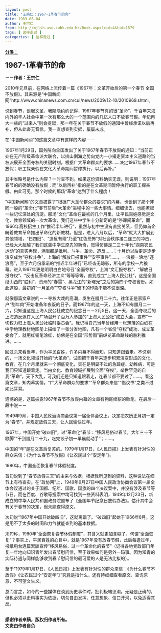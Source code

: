 ```yaml
---
layout: post
title: "王宗仁：1967-1革春节的命"
date: 1989-06-04
author: 王宗仁
from: http://mjlsh.usc.cuhk.edu.hk/Book.aspx?cid=4&tid=1579
tags: [ 这样走过 ]
categories: [ 这样走过 ]
---
```


<div style="margin: 15px 10px 10px 0px;">
 <div>
  <span id="ctl00_ContentPlaceHolder1_chapter1_SubjectLabel" style="font-weight:bold;text-decoration:underline;">
   分类：
  </span>
 </div>
 <p>
  <strong>
   <font size="5">
    1967-1革春节的命
   </font>
  </strong>
 </p>
 <p>
  <strong>
   －－作者：王宗仁
  </strong>
 </p>
 <p>
  2010年元旦前，在网络上流传着一篇《1967年：文革开始后的第一个春节 全国不放假》。其来源是“中国新闻网”http://www.chinanews.com.cn/cul/news/2009/12-10/2010969.shtml。
 </p>
 <p>
  说到春节，谈起文革，我隐隐约约记得，1967年春节真的很“革命”，千百年来海内外的华人社会中第一次有那么大的一个范围内的几忆人口不放春节假。年纪再大一些的“过来人”则会提起，那一年在关于春节不放假的通知中曾经承诺以后再补，但从此杳无音信。我一直想查到实据，屡屡未成。
 </p>
 <p>
  在“中国新闻网”的这篇文章中有这样的内容－－
 </p>
 <p>
  1967年1月29日，国务院向全国发出了关于1967年春节不放假的通知：“当前正处在无产阶级革命派大联合，以排山倒海之势向党内一小撮走资本主义道路的当权派展开全面夺权的关键时刻。根据广大革命群众的要求……决定1967年春节不放假；职工探亲假在文化大革命期间暂停执行，以后再补。”
 </p>
 <p>
  其中省略号是什么内容？一时查不到。如果这份资料确实无误，则说明：1967年春节的的确确没有放假；而“以后再补”指的是在文革期间暂停执行的职工探亲假。由此可见，那个时候的那场“革命”达到了什么程度！
 </p>
 <p>
  “中国新闻网”的文章披露了“根据广大革命群众的要求”的内幕，也谈到了那个非同一般的“革命化”春节前后“大革命”进程中的一些大事情。细细读去，也能撩起一些记忆深处的沉淀。那场“文化”革命在最初的几个月里，让平民百姓感觉是文化、教育领域的一次大革命，我们这些中学生十分新奇的是“停课闹革命”，而1966年高校招生工作“推迟半年进行”，虽然与初中生没有直接关系，但仍仰首企盼着教育革命推出革命化的新教材。但是，进入八月以后，“革命”就大大扩展到其他领域，“扫四旧”、“造反有理”乃至“红色恐怖”对社会秩序接二连三的冲击，已经大大超越了我们这些中学生原先的新奇，觉得仿佛是二三十年代“湖南农民运动”的真实再现，满眼都是批判、斗争、革命、造反……；十月份以后更是逐步演变成为“夺权斗争”，上海的“解放日报事件”“安亭事件”……，一浪接一浪地“逐浪高”，至于六月份承诺的“推迟半年进行”已经杳无踪影，所有的学校一片狼藉。进入1967年更是明明白白地号召“全面夺权”，上海“文汇报夺权”、“解放日报夺权”、“反击反革命经济主义”等等等等，直到成立“上海人民公社”，这是全国继山西的“胜利”、贵州的“春雷”、黑龙江的“新曙光”之后的第四个夺权省份。如此这般，最初的“一月革命”“夺权斗争”留下的印象不能不说很深。
 </p>
 <p>
  就像那篇文章说的－－夺权大戏的高潮，发生在腊月二十六。往年正是家家户户“割年肉”开始准备年夜饭的日子。而1967年的这一天，上海不知有腊月二十六，只知道这是上海人民公社成立的纪念日－－2月5日。这一天，全面夺权后的上海造反派在人民广场召开了百万人参加的“上海人民公社”成立大会，宣布“一切权力归上海人民公社临时委员会”。我记得自己当年曾经用一张薄薄的白纸在中学地理教材地图册上描绘了一张分省地图，凡有一个省份“夺权”成功、成立革委会了，就用红铅笔涂红，仿佛是在全国“形势图”前纵览革命路线的胜利推进。……
 </p>
 <p>
  回过头来看当年，作为平民百姓，许多内幕不得而知，只知道跟着走。不说别的，一场文化领域开始的“大革命”，试图把千百年来逐步积累演变形成的文化、教育，在几个月里就来一个彻底变化，实在是明显不过的急躁症、幼稚病，可是我们只知道跟着走。当由文化、教育领域扩展到全面“夺权”，举世罕见的自我“革命”，天下大乱，可我们还是只知道跟着走，连春节都不要过了……。看这篇文章，知内幕实情。“广大革命群众的要求”“革命群众来信”“倡议书”之类不过如此耳耳。
 </p>
 <p>
  遗憾的是，这篇披露1967年春节不放假内幕的文章有狗尾续貂的败笔。在最后一段中说－－
 </p>
 <p>
  1949年9月，中国人民政治协商会议第一届全体会议上，决定把农历正月初一定为“春节”，并规定放假三天，让人民愉快过年。
 </p>
 <p>
  1967年，中国开始“破四旧”，过“革命化”春节：“移风易俗过春节，大年三十不歇脚”“干到腊月二十九，吃完饺子初一早晨就动手”；……。
 </p>
 <p>
  中国的“年”是在文革后复苏的。1979年1月17日，《人民日报》上发表有针对性的群众来信：《为什么春节不放假》《让农民过个“安定年”》。
 </p>
 <p>
  1980年，中国全面恢复春节休假制度。
 </p>
 <p>
  首句说到了“春节放假三天”的由来与依据。根据我所见到的资料，这种说法在细节上有待查实。在“政协网”上，1949年9月27日中国人民政治协商会议第一届全体会议通过的关于国都、纪年、国歌、国旗的四个决议案中，并没有涉及春节等节日。而在百度、谷歌等搜索中均可找到一些资料表明，1949年12月23日，新成立的中华人民共和国政务院颁布了《全国年节纪念日放假办法》。估计其中会有关于春节的决定，但未能查得原文。
 </p>
 <p>
  次句说“1967年中国开始破四旧”，这就离谱了。“破四旧”起始于1966年8月。这是用不了太多的时间和力气就能查到的基本数据。
 </p>
 <p>
  末句称，1980年“全面恢复春节休假制度”，其含义就更加含糊了，何谓“全面恢复”？事实上，平民百姓的心目中，就是1967年没有放春节假，此后每逢过年，报纸电台连篇累牍宣传“移风易俗，过一个革命化的春节”（记得各地党政部门年复一年地向知识青年发出春节慰问信，至于效果如何是另外一码事。因为知青的实际待遇与同样能够收到春节慰问信的最可爱的人是无法比拟的）。
 </p>
 <p>
  至于“1979年1月17日，《人民日报》上发表有针对性的群众来信：《为什么春节不放假》《让农民过个“安定年”》”究竟是指什么，还有待细细查看原文、查询原意，不可望文生义。
 </p>
 <p>
  总而言之，如今的一些媒体在谈到历史事件时，批判极端思潮，无疑是正确的，但也必须以史料事实为依据，切勿自由发挥、任意想象、信口开河，以免适得其反。
 </p>
 <p>
  <br/>
  <strong>
   感谢作者来稿，版权归作者所有。
   <br/>
   文责由作者自负
  </strong>
 </p>
</div>

